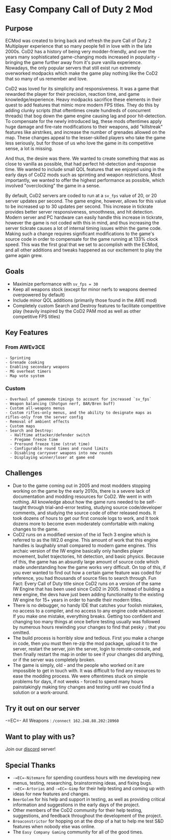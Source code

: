 # Easy Company Call of Duty 2 Mod
## Purpose
ECMod was created to bring back and refresh the pure Call of Duty 2 Multiplayer experience that so many people fell in love with in the late 2000s. CoD2 has a history of being very modder-friendly, 
and over the years many sophisticated game-changing mods increased in popularity - bringing the game further away from it's pure vanilla experience. Nowadays, the only popular servers
that still exist run extremely overworked modpacks which make the game play nothing like the CoD2 that so many of us remember and love. 

CoD2 was loved for its simplicity and responsiveness. It was a game that rewarded the player for their precision, reaction time, and game knowledge/experience. Heavy modpacks sacrifice these
elements in their quest to add features that mimic more modern FPS titles. They do this by adding clunky scripts (that oftentimes create hundreds of concurrent threads) that bog down the game engine causing lag and poor hit-detection. 
To compensate for the newly introduced lag, these mods oftentimes apply huge damage and fire-rate modifications to their weapons, add "killstreak" features like airstrikes, and increase the number of grenades allowed on the map. 
These changes appeal to the lesser-skilled players who take the game less seriously, but for those of us who love the game in its competitive sense, a lot is missing.

And thus, the desire was there. We wanted to create something that was as close to vanilla as possible, that had perfect hit-detection and response time. We wanted to include
small QOL features that we enjoyed using in the early days of CoD2 mods such as sprinting and weapon restrictions. Most importantly, we wanted to offer the highest performance as possible,
which involved "overclocking" the game in a sense. 

By default, CoD2 servers are coded to run at a `sv_fps` value of 20, or 20 server updates per second. The game engine, however, allows for this value to be increased up to 30 updates per second. 
This increase in tickrate provides better server responsiveness, smoothness, and hit detection. 
Modern server and PC hardware can easily handle this increase in tickrate, however the game is not coded with this in mind, and thus increasing the server tickrate causes a lot of internal
timing issues within the game code. Making such a change requires significant modifications to the game's source code in order to compensate for the game running at 133% clock speed. 
This was the first goal that we set to accomplish with the ECMod, and all other additions and tweaks happened as our excitement to play the game again grew. 

## Goals
 - Maximize performance with `sv_fps = 30`
 - Keep all weapons stock (except for minor nerfs to weapons deemed overpowered by default)
 - Include minor QOL additions (primarily those found in the AWE mod)
 - Completely custom Search and Destroy features to facilitate competitive play (heavily inspired by the CoD2 PAM mod as well as other competitive FPS titles)

## Key Features
  ### From AWEv3CE
    - Sprinting
    - Grenade cooking
    - Enabling secondary weapons
    - MG overheat timers
    - Map vote system
  ### Custom
    - Overhaul of gamemode timings to account for increased `sv_fps`
    - Weapon balancing (Shotgun nerf, BAR/Bren buff)
    - Custom all-weapons menus
    - Custom rifles-only menus, and the ability to designate maps as rifles-only from the server config
    - Removal of ambient effects
    - Custom maps
    - Search and Destroy:
      - Halftime attacker/defender switch
      - Pregame freeze time
      - Preround freeze time (strat time)
      - Configurable round times and round limits
      - Disabling carryover weapons into new rounds
      - Displaying winner/loser at game end
      
## Challenges
 - Due to the game coming out in 2005 and most modders stopping working on the game by the early 2010s, there is a severe lack of documentation and modding resources for CoD2. We went in with nothing. All knowledge about how the game runs needed to be self-taught through trial-and-error testing, studying source code/developer comments, and studying the source code of other released mods. It took dozens of hours to get our first console logs to work, and It took dozens more to become even moderately comfortable with making changes to the game.
 - CoD2 runs on a modified version of the id Tech 3 engine which is referred to as the IW2.0 engine. This amount of work that this engine handles is laughably small compared to modern game engines. 
 This archaic version of the IW engine basically only handles player movement, bullet trajectories, hit detection, and basic physics. Because of this, the game has an absurdly large amount of source code which made understanding
 how the game works very difficult. On top of this, if you ever wanted to find out how a certain game feature was coded for reference, you had thousands of source files to search through. Fun Fact: Every Call of Duty title since CoD2 runs on a version of the same IW Engine that has been used since CoD2 in 2005. Instead of building a new engine, the devs have just been adding functionality to the existing IW engine for 15+ years in order to handle their modern titles. 
 - There is no debugger, no handy IDE that catches your foolish mistakes, no access to a compiler, and no access to any engine code whatsoever. If you make one mistake, everything breaks. Getting too confident and changing too many things at once before testing usually was followed by numerous hours rewinding your changes to find that pesky `;` that you omitted.  
 - The build process is horribly slow and tedious. First you make a change in code, then you must then re-zip the mod package, upload it to the server, restart the server, join the server, login to remote-console, and then finally restart the map in order to see if your changes did anything, or if the server was completely broken.  
 - The game is simply, old - and the people who worked on it are impossible to get in touch with. It was difficult to find any resources to ease the modding process. We were oftentimes stuck on simple problems for days, if not weeks - forced to spend many hours painstakingly making tiny changes and testing until we could find a solution or a work-around. 
 
## Try it out on our server
-=EC=- All Weapons : `/connect 162.248.88.202:28960`

## Want to play with us?
Join our [discord](https://discord.gg/jxXwQRfNSn) server!

## Special Thanks
 - `-=EC=-Nitemare` for spending countless hours with me developing new menus, testing, researching, brainstorming ideas, and fixing bugs.
 - `-=EC=-Artorias` and `-=EC=-Gimp` for their help testing and coming up with ideas for new features and changes.
 - `BeerGolem` for his help and support in testing, as well as providing critical information and suggestions in the early days of the project. 
 - Other members of the CoD2 community for their help testing, suggestions, and feedback throughout the development of the project. 
 - `Broaconstrictor` for hopping on at the drop of a hat to help me test S&D features when nobody else was online. 
 - The `Easy Company Gaming` community for all of the good times. 
